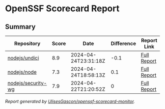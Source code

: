 # OpenSSF Scorecard Report

## Summary

| Repository | Score | Date | Difference | Report Link |
| -- | -- | -- | -- | -- |
| [nodejs/undici](https://github.com/nodejs/undici) | 8.9 | 2024-04-24T23:31:18Z | -0.1 | [Full Report](https://deps.dev/project/github/nodejs%2Fundici) |
| [nodejs/node](https://github.com/nodejs/node) | 7.3 | 2024-04-24T18:58:13Z | 0.1 | [Full Report](https://deps.dev/project/github/nodejs%2Fnode) |
| [nodejs/security-wg](https://github.com/nodejs/security-wg) | 7.9 | 2024-04-22T21:20:52Z | 0 | [Full Report](https://deps.dev/project/github/nodejs%2Fsecurity-wg) |

_Report generated by [UlisesGascon/openssf-scorecard-monitor](https://github.com/UlisesGascon/openssf-scorecard-monitor)._